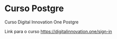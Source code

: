 # Curso Postgre
Curso Digital Innovation One Postgre

Link para o curso https://digitalinnovation.one/sign-in
